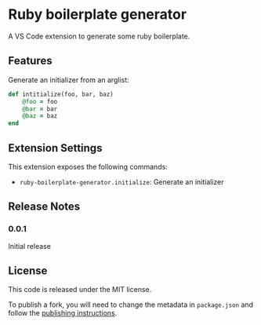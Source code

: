 # Ruby boilerplate generator

A VS Code extension to generate some ruby boilerplate.

## Features

Generate an initializer from an arglist:

```ruby
def intitialize(foo, bar, baz)
    @foo = foo
    @bar = bar
    @baz = baz
end
```

## Extension Settings

This extension exposes the following commands:

* `ruby-boilerplate-generator.initialize`: Generate an initializer

## Release Notes

### 0.0.1

Initial release

## License
This code is released under the MIT license.

To publish a fork, you will need to change the metadata in `package.json` and follow the [publishing instructions](https://code.visualstudio.com/api/working-with-extensions/publishing-extension).